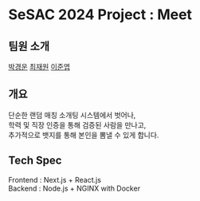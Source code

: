 # SeSAC 2024 Project : Meet

## 팀원 소개

[박경운](https://github.com/kyeoungwoon)
[최재원](https://github.com/JayOneC_)
[이준엽](https://github.com/jy0830)

## 개요

단순한 랜덤 매칭 소개팅 시스템에서 벗어나,  
학력 및 직장 인증을 통해 검증된 사람을 만나고,  
추가적으로 뱃지를 통해 본인을 뽐낼 수 있게 합니다.

## Tech Spec

Frontend : Next.js + React.js  
Backend : Node.js + NGINX with Docker
